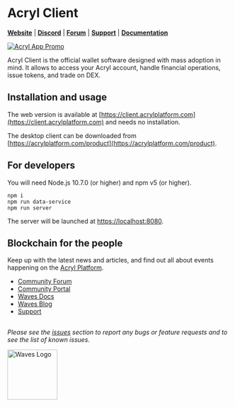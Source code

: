 # Acryl Client

[**Website**](https://wavesplatform.com/) | [**Discord**](https://discord.gg/cnFmDyA) | [**Forum**](https://forum.wavesplatform.com/) | [**Support**](https://support.acrylplatform.com/) | [**Documentation**](https://docs.wavesplatform.com)

[![Acryl App Promo](https://raw.githubusercontent.com/wavesplatform/WavesGUI/dev/README_IMG_01.png)](https://acrylplatform.com/product)

Acryl Client is the official wallet software designed with mass adoption in mind. It allows to access your Acryl account, handle financial operations, issue tokens, and trade on DEX.

## Installation and usage

The web version is available at [https://client.acrylplatform.com](https://client.acrylplatform.com) and needs no installation.

The desktop client can be downloaded from [https://acrylplatform.com/product](https://acrylplatform.com/product).

## For developers

You will need Node.js 10.7.0 (or higher) and npm v5 (or higher).

```
npm i
npm run data-service
npm run server
```

The server will be launched at [https://localhost:8080](https://localhost:8080).

## Blockchain for the people

Keep up with the latest news and articles, and find out all about events happening on the [Acryl Platform](https://acrylplatform.com/).

* [Community Forum](https://forum.wavesplatform.com/)
* [Community Portal](https://wavescommunity.com/)
* [Waves Docs](https://docs.acrylplatform.com/)
* [Waves Blog](https://blog.acrylplatform.com/)
* [Support](https://support.acrylplatform.com/)

##

_Please see the [issues](https://github.com/acrylplatform/AcrylGUI/issues) section to report any bugs or feature requests and to see the list of known issues._

[<img src="https://cdn.worldvectorlogo.com/logos/waves-6.svg" width="113px" alt="Waves Logo" />](https://wavesplatform.com)
